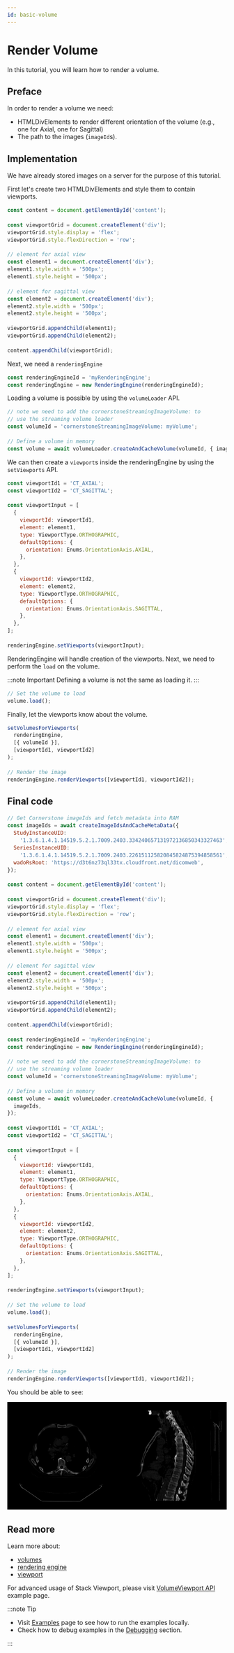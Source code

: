 ```yaml
---
id: basic-volume
---
```


# Render Volume

In this tutorial, you will learn how to render a volume.

## Preface

In order to render a volume we need:

- HTMLDivElements to render different orientation of the volume (e.g., one for Axial, one for Sagittal)
- The path to the images (`imageId`s).

## Implementation

We have already stored images on a server for the purpose of this tutorial.

First let's create two HTMLDivElements and style them to contain viewports.

```js
const content = document.getElementById('content');

const viewportGrid = document.createElement('div');
viewportGrid.style.display = 'flex';
viewportGrid.style.flexDirection = 'row';

// element for axial view
const element1 = document.createElement('div');
element1.style.width = '500px';
element1.style.height = '500px';

// element for sagittal view
const element2 = document.createElement('div');
element2.style.width = '500px';
element2.style.height = '500px';

viewportGrid.appendChild(element1);
viewportGrid.appendChild(element2);

content.appendChild(viewportGrid);
```

Next, we need a `renderingEngine`

```js
const renderingEngineId = 'myRenderingEngine';
const renderingEngine = new RenderingEngine(renderingEngineId);
```

Loading a volume is possible by using the `volumeLoader` API.

```js
// note we need to add the cornerstoneStreamingImageVolume: to
// use the streaming volume loader
const volumeId = 'cornerstoneStreamingImageVolume: myVolume';

// Define a volume in memory
const volume = await volumeLoader.createAndCacheVolume(volumeId, { imageIds });
```

We can then create a `viewport`s inside the renderingEngine by using the `setViewports` API.

```js
const viewportId1 = 'CT_AXIAL';
const viewportId2 = 'CT_SAGITTAL';

const viewportInput = [
  {
    viewportId: viewportId1,
    element: element1,
    type: ViewportType.ORTHOGRAPHIC,
    defaultOptions: {
      orientation: Enums.OrientationAxis.AXIAL,
    },
  },
  {
    viewportId: viewportId2,
    element: element2,
    type: ViewportType.ORTHOGRAPHIC,
    defaultOptions: {
      orientation: Enums.OrientationAxis.SAGITTAL,
    },
  },
];

renderingEngine.setViewports(viewportInput);
```

RenderingEngine will handle creation of the viewports. Next, we need to perform the `load` on the volume.

:::note Important
Defining a volume is not the same as loading it.
:::

```js
// Set the volume to load
volume.load();
```

Finally, let the viewports know about the volume.

```js
setVolumesForViewports(
  renderingEngine,
  [{ volumeId }],
  [viewportId1, viewportId2]
);

// Render the image
renderingEngine.renderViewports([viewportId1, viewportId2]);
```

## Final code

```js
// Get Cornerstone imageIds and fetch metadata into RAM
const imageIds = await createImageIdsAndCacheMetaData({
  StudyInstanceUID:
    '1.3.6.1.4.1.14519.5.2.1.7009.2403.334240657131972136850343327463',
  SeriesInstanceUID:
    '1.3.6.1.4.1.14519.5.2.1.7009.2403.226151125820845824875394858561',
  wadoRsRoot: 'https://d3t6nz73ql33tx.cloudfront.net/dicomweb',
});

const content = document.getElementById('content');

const viewportGrid = document.createElement('div');
viewportGrid.style.display = 'flex';
viewportGrid.style.flexDirection = 'row';

// element for axial view
const element1 = document.createElement('div');
element1.style.width = '500px';
element1.style.height = '500px';

// element for sagittal view
const element2 = document.createElement('div');
element2.style.width = '500px';
element2.style.height = '500px';

viewportGrid.appendChild(element1);
viewportGrid.appendChild(element2);

content.appendChild(viewportGrid);

const renderingEngineId = 'myRenderingEngine';
const renderingEngine = new RenderingEngine(renderingEngineId);

// note we need to add the cornerstoneStreamingImageVolume: to
// use the streaming volume loader
const volumeId = 'cornerstoneStreamingImageVolume: myVolume';

// Define a volume in memory
const volume = await volumeLoader.createAndCacheVolume(volumeId, {
  imageIds,
});

const viewportId1 = 'CT_AXIAL';
const viewportId2 = 'CT_SAGITTAL';

const viewportInput = [
  {
    viewportId: viewportId1,
    element: element1,
    type: ViewportType.ORTHOGRAPHIC,
    defaultOptions: {
      orientation: Enums.OrientationAxis.AXIAL,
    },
  },
  {
    viewportId: viewportId2,
    element: element2,
    type: ViewportType.ORTHOGRAPHIC,
    defaultOptions: {
      orientation: Enums.OrientationAxis.SAGITTAL,
    },
  },
];

renderingEngine.setViewports(viewportInput);

// Set the volume to load
volume.load();

setVolumesForViewports(
  renderingEngine,
  [{ volumeId }],
  [viewportId1, viewportId2]
);

// Render the image
renderingEngine.renderViewports([viewportId1, viewportId2]);
```

You should be able to see:

<div style={{width:"75%"}}>

![](../assets/tutorial-basic-volume-1.png)

</div>

## Read more

Learn more about:

- [volumes](../concepts/cornerstone-core/volumes.md)
- [rendering engine](../concepts/cornerstone-core/renderingEngine.md)
- [viewport](../concepts/cornerstone-core/viewports.md)

For advanced usage of Stack Viewport, please visit <a href="/live-examples/volumeAPI.html" target="_blank">VolumeViewport API</a> example page.

:::note Tip

- Visit [Examples](examples.md#run-examples-locally) page to see how to run the examples locally.
- Check how to debug examples in the [Debugging](examples.md#debugging) section.

:::
